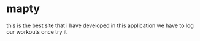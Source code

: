 # mapty
this is the best site that i have developed in this application we have to log our workouts once try it
